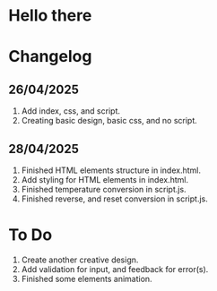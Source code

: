 # Hello there

# Changelog

## 26/04/2025
1. Add index, css, and script.
2. Creating basic design, basic css, and no script.

## 28/04/2025
1. Finished HTML elements structure in index.html.
2. Add styling for HTML elements in index.html.
3. Finished temperature conversion in script.js.
4. Finished reverse, and reset conversion in script.js.

# To Do
1. Create another creative design.
2. Add validation for input, and feedback for error(s).
3. Finished some elements animation.
